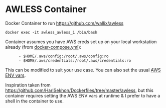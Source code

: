 # AWLESS Container

Docker Container to run <https://github.com/wallix/awless>

`docker exec -it awless_awless_1 /bin/bash`

Container assumes you have AWS creds set up on your local workstation already (from [docker-compose.yml](docker-compose.yml)):

```
      - $HOME/.aws/config:/root/.aws/config:ro
      - $HOME/.aws/credentials:/root/.aws/credentials:ro
```

This can be modified to suit your use case.  You can also set the usual [AWS ENV vars](https://docs.aws.amazon.com/cli/latest/userguide/cli-configure-envvars.html).

Inspiration taken from <https://github.com/HariSekhon/Dockerfiles/tree/master/awless>, but this container requires setting the AWS ENV vars at runtime & I prefer to have a shell in the container to use.